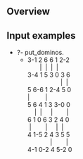## Overview


## Input examples

- ?- put_dominos.
  * 3-1 2 6 6 1 2-2 <br />
    &nbsp;&nbsp;&nbsp;&nbsp;&nbsp;&nbsp;&nbsp;|&nbsp;&nbsp;|&nbsp;&nbsp;|&nbsp;&nbsp;|     <br />
    3-4 1 5 3 0 3 6 <br />
    &nbsp;&nbsp;&nbsp;&nbsp;&nbsp;&nbsp;&nbsp;&nbsp;&nbsp;&nbsp;&nbsp;&nbsp;&nbsp;&nbsp;&nbsp;&nbsp;&nbsp;&nbsp;&nbsp;|&nbsp;&nbsp;| <br />
    5 6-6 1 2-4 5 0 <br />
    |&nbsp;&nbsp;&nbsp;&nbsp;&nbsp;&nbsp;&nbsp;&nbsp;&nbsp;|             <br />
    5 6 4 1 3 3-0 0 <br />
    &nbsp;&nbsp;&nbsp;&nbsp;|&nbsp;&nbsp;|&nbsp;&nbsp;&nbsp;&nbsp;&nbsp;|&nbsp;&nbsp;&nbsp;&nbsp;&nbsp;&nbsp;&nbsp;&nbsp;|         <br />
    6 1 0 6 3 2 4 0 <br />
    &nbsp;|&nbsp;&nbsp;&nbsp;&nbsp;&nbsp;&nbsp;&nbsp;&nbsp;|&nbsp;&nbsp;&nbsp;&nbsp;&nbsp;|&nbsp;&nbsp;|         <br />
    4 1-5 2 4 3 5 5 <br />
    &nbsp;&nbsp;&nbsp;&nbsp;&nbsp;&nbsp;&nbsp;&nbsp;&nbsp;&nbsp;&nbsp;&nbsp;&nbsp;| &nbsp;&nbsp;&nbsp;&nbsp;&nbsp;&nbsp;&nbsp;|             <br />
    4-1 0-2 4 5-2 0 <br />

